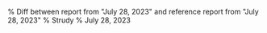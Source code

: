 % Diff between report from "July 28, 2023" and reference report from "July 28, 2023"
% Strudy
% July 28, 2023


